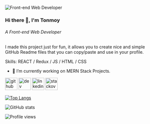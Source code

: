 ![Front-end Web Developer](https://i.ibb.co/FYt0YsH/aa-rx-full-bg.jpg)
### Hi there 👋, I'm Tonmoy
###### A Front-end Web Developer


I made this project just for fun, it allows you to create nice and simple GitHub Readme files that you can copy/paste and use in your profile.

Skills: REACT / Redux / JS / HTML / CSS

- 🔭 I’m currently working on MERN Stack Projects. 


[<img src='https://cdn.jsdelivr.net/npm/simple-icons@3.0.1/icons/github.svg' alt='github' height='40'>](https://github.com/Rx-devs)  [<img src='https://cdn.jsdelivr.net/npm/simple-icons@3.0.1/icons/dev-dot-to.svg' alt='dev' height='40'>](https://dev.to/https://dev.to/tonmoyrx)  [<img src='https://cdn.jsdelivr.net/npm/simple-icons@3.0.1/icons/linkedin.svg' alt='linkedin' height='40'>](https://www.linkedin.com/in/https://www.linkedin.com/in/tonmoy-roy-11a395227//)  [<img src='https://cdn.jsdelivr.net/npm/simple-icons@3.0.1/icons/stackoverflow.svg' alt='stackoverflow' height='40'>](https://stackoverflow.com/users/https://stackoverflow.com/users/15545500/tonmoy-roy)  

[![Top Langs](https://github-readme-stats.vercel.app/api/top-langs/?username=Rx-devs)](https://github.com/anuraghazra/github-readme-stats)

![GitHub stats](https://github-readme-stats.vercel.app/api?username=Rx-devs&show_icons=true)  

![Profile views](https://gpvc.arturio.dev/Rx-devs)  
